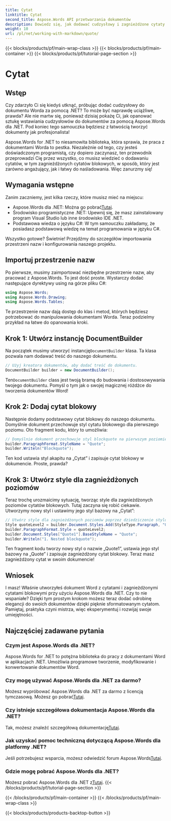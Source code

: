 ```yaml
---
title: Cytat
linktitle: Cytat
second_title: Aspose.Words API przetwarzania dokumentów
description: Dowiedz się, jak dodawać cudzysłowy i zagnieżdżone cytaty blokowe do dokumentów Word za pomocą Aspose.Words dla .NET. Postępuj zgodnie z tym przewodnikiem krok po kroku, aby opanować tworzenie dokumentów.
weight: 10
url: /pl/net/working-with-markdown/quote/
---
```


{{< blocks/products/pf/main-wrap-class >}}
{{< blocks/products/pf/main-container >}}
{{< blocks/products/pf/tutorial-page-section >}}

# Cytat

## Wstęp

Czy zdarzyło Ci się kiedyś utknąć, próbując dodać cudzysłowy do dokumentu Worda za pomocą .NET? To może być naprawdę uciążliwe, prawda? Ale nie martw się, ponieważ dzisiaj pokażę Ci, jak opanować sztukę wstawiania cudzysłowów do dokumentów za pomocą Aspose.Words dla .NET. Pod koniec tego samouczka będziesz z łatwością tworzyć dokumenty jak profesjonalista!

Aspose.Words for .NET to niesamowita biblioteka, która sprawia, że praca z dokumentami Worda to pestka. Niezależnie od tego, czy jesteś doświadczonym programistą, czy dopiero zaczynasz, ten przewodnik przeprowadzi Cię przez wszystko, co musisz wiedzieć o dodawaniu cytatów, w tym zagnieżdżonych cytatów blokowych, w sposób, który jest zarówno angażujący, jak i łatwy do naśladowania. Więc zanurzmy się!

## Wymagania wstępne

Zanim zaczniemy, jest kilka rzeczy, które musisz mieć na miejscu:

-  Aspose.Words dla .NET: Można go pobrać[Tutaj](https://releases.aspose.com/words/net/).
- Środowisko programistyczne .NET: Upewnij się, że masz zainstalowany program Visual Studio lub inne środowisko IDE .NET.
- Podstawowa wiedza o języku C#: W tym samouczku zakładamy, że posiadasz podstawową wiedzę na temat programowania w języku C#.

Wszystko gotowe? Świetnie! Przejdźmy do szczegółów importowania przestrzeni nazw i konfigurowania naszego projektu.

## Importuj przestrzenie nazw

Po pierwsze, musimy zaimportować niezbędne przestrzenie nazw, aby pracować z Aspose.Words. To jest dość proste. Wystarczy dodać następujące dyrektywy using na górze pliku C#:

```csharp
using Aspose.Words;
using Aspose.Words.Drawing;
using Aspose.Words.Tables;
```

Te przestrzenie nazw dają dostęp do klas i metod, których będziesz potrzebować do manipulowania dokumentami Worda. Teraz podzielmy przykład na łatwe do opanowania kroki.

## Krok 1: Utwórz instancję DocumentBuilder

 Na początek musimy utworzyć instancję`DocumentBuilder` klasa. Ta klasa pozwala nam dodawać treść do naszego dokumentu.

```csharp
// Użyj kreatora dokumentów, aby dodać treść do dokumentu.
DocumentBuilder builder = new DocumentBuilder();
```

 Ten`DocumentBuilder` class jest twoją bramą do budowania i dostosowywania twojego dokumentu. Pomyśl o tym jak o swojej magicznej różdżce do tworzenia dokumentów Word!

## Krok 2: Dodaj cytat blokowy

Następnie dodamy podstawowy cytat blokowy do naszego dokumentu. Domyślnie dokument przechowuje styl cytatu blokowego dla pierwszego poziomu. Oto fragment kodu, który to umożliwia:

```csharp
// Domyślnie dokument przechowuje styl blockquote na pierwszym poziomie.
builder.ParagraphFormat.StyleName = "Quote";
builder.Writeln("Blockquote");
```

Ten kod ustawia styl akapitu na „Cytat” i zapisuje cytat blokowy w dokumencie. Proste, prawda?

## Krok 3: Utwórz style dla zagnieżdżonych poziomów

Teraz trochę urozmaicimy sytuację, tworząc style dla zagnieżdżonych poziomów cytatów blokowych. Tutaj zaczyna się robić ciekawie. Utworzymy nowy styl i ustawimy jego styl bazowy na „Cytat”:

```csharp
// Utwórz style dla zagnieżdżonych poziomów poprzez dziedziczenie stylów.
Style quoteLevel2 = builder.Document.Styles.Add(StyleType.Paragraph, "Quote1");
builder.ParagraphFormat.Style = quoteLevel2;
builder.Document.Styles["Quote1"].BaseStyleName = "Quote";
builder.Writeln("1. Nested blockquote");
```

Ten fragment kodu tworzy nowy styl o nazwie „Quote1”, ustawia jego styl bazowy na „Quote” i zapisuje zagnieżdżony cytat blokowy. Teraz masz zagnieżdżony cytat w swoim dokumencie!

## Wniosek

I masz! Właśnie utworzyłeś dokument Word z cytatami i zagnieżdżonymi cytatami blokowymi przy użyciu Aspose.Words dla .NET. Czy to nie wspaniałe? Dzięki tym prostym krokom możesz teraz dodać odrobinę elegancji do swoich dokumentów dzięki pięknie sformatowanym cytatom. Pamiętaj, praktyka czyni mistrza, więc eksperymentuj i rozwijaj swoje umiejętności.

## Najczęściej zadawane pytania

### Czym jest Aspose.Words dla .NET?

Aspose.Words for .NET to potężna biblioteka do pracy z dokumentami Word w aplikacjach .NET. Umożliwia programowe tworzenie, modyfikowanie i konwertowanie dokumentów Word.

### Czy mogę używać Aspose.Words dla .NET za darmo?

Możesz wypróbować Aspose.Words dla .NET za darmo z licencją tymczasową. Możesz go pobrać[Tutaj](https://purchase.aspose.com/temporary-license/).

### Czy istnieje szczegółowa dokumentacja Aspose.Words dla .NET?

 Tak, możesz znaleźć szczegółową dokumentację[Tutaj](https://reference.aspose.com/words/net/).

### Jak uzyskać pomoc techniczną dotyczącą Aspose.Words dla platformy .NET?

 Jeśli potrzebujesz wsparcia, możesz odwiedzić forum Aspose.Words[Tutaj](https://forum.aspose.com/c/words/8).

### Gdzie mogę pobrać Aspose.Words dla .NET?

 Możesz pobrać Aspose.Words dla .NET z[Tutaj](https://releases.aspose.com/words/net/).
{{< /blocks/products/pf/tutorial-page-section >}}

{{< /blocks/products/pf/main-container >}}
{{< /blocks/products/pf/main-wrap-class >}}

{{< blocks/products/products-backtop-button >}}
